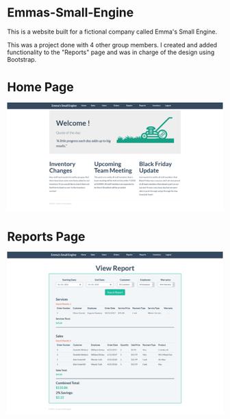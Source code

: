 # Emmas-Small-Engine
This is a website built for a fictional company called Emma's Small Engine.

This was a project done with 4 other group members. I created and added functionality to the "Reports" page and was in charge of the design using Bootstrap.

# Home Page
![alt text](Screenshots/HomePage.png "Home Page")

# Reports Page
![alt text](Screenshots/ReportsPage.png "Reports Page")

